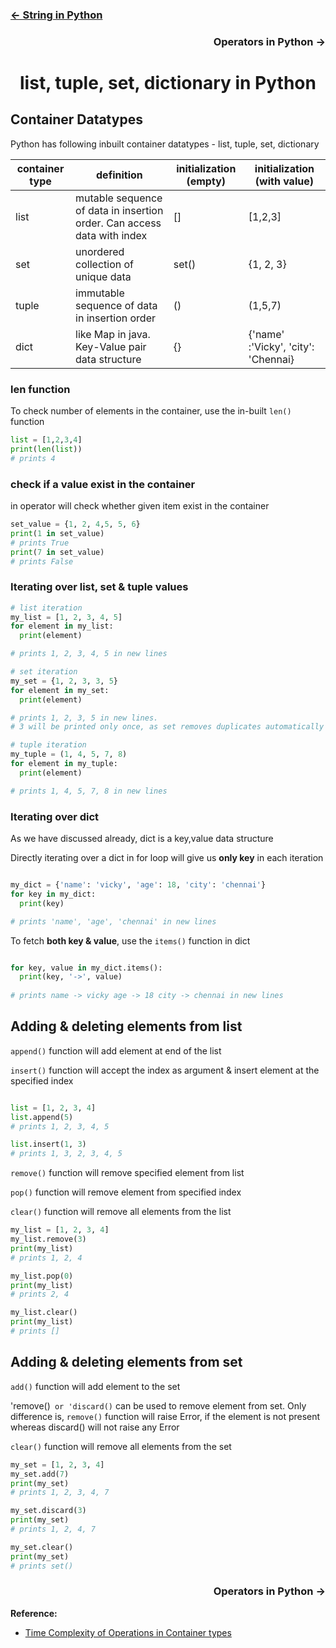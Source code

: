 <h3 align="left"> <a href="https://github.com/iamvickyav/python-for-java-developers/edit/main/3.string_in_python.md"><- String in Python</a></h4>
<h3 align="right"> Operators in Python -> </h4>
<h1 align="center"> list, tuple, set, dictionary in Python </h1>

## Container Datatypes

Python has following inbuilt container datatypes - list, tuple, set, dictionary

| container type    | definition                        | initialization  (empty)  | initialization  (with value)  |
|-------------------|-----------------------------------|-------------------|-------------------|
| list              | mutable sequence of data in insertion order. Can access data with index        | []   |  [1,2,3]  |
| set               | unordered collection of unique data                   | set() | {1, 2, 3} |
| tuple             | immutable sequence of data in insertion order         | ()    | (1,5,7)   |
| dict              | like Map in java. Key-Value pair data structure       | {}    | {'name' :'Vicky', 'city': 'Chennai} |

### len function

To check number of elements in the container, use the in-built `len()` function

```python
list = [1,2,3,4]
print(len(list))
# prints 4
```

### check if a value exist in the container

in operator will check whether given item exist in the container

```python
set_value = {1, 2, 4,5, 5, 6}
print(1 in set_value)
# prints True
print(7 in set_value)
# prints False
```

### Iterating over list, set & tuple values

```python
# list iteration
my_list = [1, 2, 3, 4, 5]
for element in my_list:
  print(element)

# prints 1, 2, 3, 4, 5 in new lines

# set iteration
my_set = {1, 2, 3, 3, 5}
for element in my_set:
  print(element)

# prints 1, 2, 3, 5 in new lines. 
# 3 will be printed only once, as set removes duplicates automatically

# tuple iteration
my_tuple = (1, 4, 5, 7, 8)
for element in my_tuple:
  print(element)

# prints 1, 4, 5, 7, 8 in new lines
```

### Iterating over dict

As we have discussed already, dict is a key,value data structure

Directly iterating over a dict in for loop will give us **only key** in each iteration

```python

my_dict = {'name': 'vicky', 'age': 18, 'city': 'chennai'}
for key in my_dict:
  print(key)

# prints 'name', 'age', 'chennai' in new lines
```

To fetch **both key & value**, use the `items()` function in dict

```python

for key, value in my_dict.items():
  print(key, '->', value)
  
# prints name -> vicky age -> 18 city -> chennai in new lines
```

## Adding & deleting elements from list

`append()` function will add element at end of the list

`insert()` function will accept the index as argument & insert element at the specified index

```python

list = [1, 2, 3, 4]
list.append(5)
# prints 1, 2, 3, 4, 5

list.insert(1, 3)
# prints 1, 3, 2, 3, 4, 5
```

`remove()` function will remove specified element from list

`pop()` function will remove element from specified index 

`clear()` function will remove all elements from the list

```python
my_list = [1, 2, 3, 4]
my_list.remove(3)
print(my_list)
# prints 1, 2, 4

my_list.pop(0)
print(my_list)
# prints 2, 4

my_list.clear()
print(my_list)
# prints []
```

## Adding & deleting elements from set

`add()` function will add element to the set

'remove()` or 'discard()` can be used to remove element from set. Only difference is, `remove()` function will raise Error, if the element is not present whereas discard() will not raise any Error

`clear()` function will remove all elements from the set

```python
my_set = [1, 2, 3, 4]
my_set.add(7)
print(my_set)
# prints 1, 2, 3, 4, 7

my_set.discard(3)
print(my_set)
# prints 1, 2, 4, 7

my_set.clear()
print(my_set)
# prints set()
```

<h3 align="right"> Operators in Python -> </h4>

**Reference:**
* [Time Complexity of Operations in Container types](https://wiki.python.org/moin/TimeComplexity)
